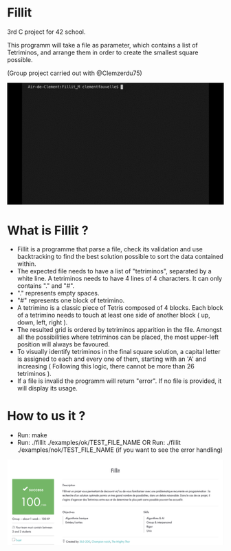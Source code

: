 # Fillit

3rd C project for 42 school.

This programm will take a file as parameter, which contains a list of Tetriminos, and arrange them in order to create the smallest square possible.

(Group project carried out with @Clemzerdu75)

![GIF](./fillit.gif?raw=true "GIF")

# What is Fillit ?

<ul>
<li>Fillit is a programme that parse a file, check its validation and use backtracking to find the best solution possible to sort the data contained within.</li>

<li>The expected file needs to have a list of "tetriminos", separated by a white line. A tetriminos needs to have 4 lines of 4 characters. It can only contains "." and "#".</li>

<li>"." represents empty spaces.</li>

<li>"#" represents one block of tetrimino.</li>

<li>A tetrimino is a classic piece of Tetris composed of 4 blocks. Each block of a tetrimino needs to touch at least one side of another block ( up, down, left, right ).</li>

<li>The resulted grid is ordered by tetriminos apparition in the file. Amongst all the possibilities where tetriminos can be placed, the most upper-left position will always be favoured.</li>

<li>To visually identify tetriminos in the final square solution, a capital letter is assigned to each and every one of them, starting with an 'A' and increasing ( Following this logic, there cannot be more than 26 tetriminos ).</li>

<li>If a file is invalid the programm will return "error". If no file is provided, it will display its usage.</li>
</ul>

# How to us it ?

<ul>
<li>Run: make</li>

<li>Run: ./fillit ./examples/ok/TEST_FILE_NAME
OR
Run: ./fillit ./examples/nok/TEST_FILE_NAME (if you want to see the error handling)</li>
</ul>

![Grade](./grade_fillit.png?raw=true "Grade")

